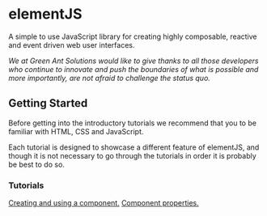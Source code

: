 # elementJS
A simple to use JavaScript library for creating highly composable, reactive and event driven web user interfaces.

*We at Green Ant Solutions would like to give thanks to all those developers who continue to innovate and push the boundaries of what is possible and more importantly, are not afraid to challenge the status quo.*

## Getting Started
Before getting into the introductory tutorials we recommend that you to be familiar with HTML, CSS and JavaScript.

Each tutorial is designed to showcase a different feature of elementJS, and though it is not necessary to go through the tutorials in order it is probably be best to do so.

### Tutorials

[Creating and using a component.](https://codepen.io/yohanmoore/pen/NWJGNyP/5571e14cccfc97911f0b6033c26a89e2)
[Component properties.](https://codepen.io/yohanmoore/pen/NWJGNyP/5571e14cccfc97911f0b6033c26a89e2)

